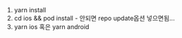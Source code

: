 1. yarn install
2. cd ios && pod install   - 안되면 repo update옵션 넣으면됨...
3. yarn ios  혹은 yarn android 
